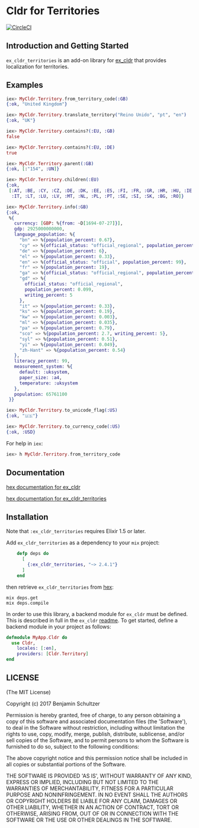 # Cldr for Territories

[![CircleCI](https://circleci.com/gh/Schultzer/cldr_territories.svg?style=svg)](https://circleci.com/gh/Schultzer/cldr_territories)

## Introduction and Getting Started

`ex_cldr_territories` is an add-on library for [ex_cldr](https://hex.pm/packages/ex_cldr) that provides localization for territories.

## Examples

```elixir
iex> MyCldr.Territory.from_territory_code(:GB)
{:ok, "United Kingdom"}

iex> MyCldr.Territory.translate_territory("Reino Unido", "pt", "en")
{:ok, "UK"}

iex> MyCldr.Territory.contains?(:EU, :GB)
false

iex> MyCldr.Territory.contains?(:EU, :DE)
true

iex> MyCldr.Territory.parent(:GB)
{:ok, [:"154", :UN]}

iex> MyCldr.Territory.children(:EU)
{:ok,
 [:AT, :BE, :CY, :CZ, :DE, :DK, :EE, :ES, :FI, :FR, :GR, :HR, :HU, :IE,
  :IT, :LT, :LU, :LV, :MT, :NL, :PL, :PT, :SE, :SI, :SK, :BG, :RO]}

iex> MyCldr.Territory.info(:GB)
{:ok,
 %{
   currency: [GBP: %{from: ~D[1694-07-27]}],
   gdp: 2925000000000,
   language_population: %{
     "bn" => %{population_percent: 0.67},
     "cy" => %{official_status: "official_regional", population_percent: 0.77},
     "de" => %{population_percent: 6},
     "el" => %{population_percent: 0.33},
     "en" => %{official_status: "official", population_percent: 99},
     "fr" => %{population_percent: 19},
     "ga" => %{official_status: "official_regional", population_percent: 0.026},
     "gd" => %{
       official_status: "official_regional",
       population_percent: 0.099,
       writing_percent: 5
     },
     "it" => %{population_percent: 0.33},
     "ks" => %{population_percent: 0.19},
     "kw" => %{population_percent: 0.003},
     "ml" => %{population_percent: 0.035},
     "pa" => %{population_percent: 0.79},
     "sco" => %{population_percent: 2.7, writing_percent: 5},
     "syl" => %{population_percent: 0.51},
     "yi" => %{population_percent: 0.049},
     "zh-Hant" => %{population_percent: 0.54}
   },
   literacy_percent: 99,
   measurement_system: %{
     default: :uksystem,
     paper_size: :a4,
     temperature: :uksystem
   },
   population: 65761100
 }}

iex> MyCldr.Territory.to_unicode_flag(:US)
{:ok, "🇺🇸"}

iex> MyCldr.Territory.to_currency_code(:US)
{:ok, :USD}
```

For help in `iex`:

```elixir
iex> h MyCldr.Territory.from_territory_code
```

## Documentation

[hex documentation for ex_cldr](https://hexdocs.pm/ex_cldr/)

[hex documentation for ex_cldr_territories](https://hexdocs.pm/ex_cldr_territories/)

## Installation

Note that `:ex_cldr_territories` requires Elixir 1.5 or later.

Add `ex_cldr_territories` as a dependency to your `mix` project:

```elixir
    defp deps do
      [
        {:ex_cldr_territories, "~> 2.4.1"}
      ]
    end
```

then retrieve `ex_cldr_territories` from [hex](https://hex.pm/packages/ex_cldr_territories):

    mix deps.get
    mix deps.compile

In order to use this library, a backend module for `ex_cldr` must be defined.  This is described in full in the `ex_cldr` [readme](https://hexdocs.pm/ex_cldr/readme.html#configuration).
To get started, define a backend module in your project as follows:

```elixir
defmodule MyApp.Cldr do
  use Cldr,
    locales: [:en],
    providers: [Cldr.Territory]
end
```

## LICENSE

(The MIT License)

Copyright (c) 2017 Benjamin Schultzer

Permission is hereby granted, free of charge, to any person obtaining a copy of this software and associated documentation files (the 'Software'), to deal in the Software without restriction, including without limitation the rights to use, copy, modify, merge, publish, distribute, sublicense, and/or sell copies of the Software, and to permit persons to whom the Software is furnished to do so, subject to the following conditions:

The above copyright notice and this permission notice shall be included in all copies or substantial portions of the Software.

THE SOFTWARE IS PROVIDED 'AS IS', WITHOUT WARRANTY OF ANY KIND, EXPRESS OR IMPLIED, INCLUDING BUT NOT LIMITED TO THE WARRANTIES OF MERCHANTABILITY, FITNESS FOR A PARTICULAR PURPOSE AND NONINFRINGEMENT. IN NO EVENT SHALL THE AUTHORS OR COPYRIGHT HOLDERS BE LIABLE FOR ANY CLAIM, DAMAGES OR OTHER LIABILITY, WHETHER IN AN ACTION OF CONTRACT, TORT OR OTHERWISE, ARISING FROM, OUT OF OR IN CONNECTION WITH THE SOFTWARE OR THE USE OR OTHER DEALINGS IN THE SOFTWARE.
